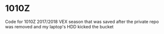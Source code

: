 # 1010Z
Code for 1010Z 2017/2018 VEX season that was saved after the private repo was removed and my laptop's HDD kicked the bucket
